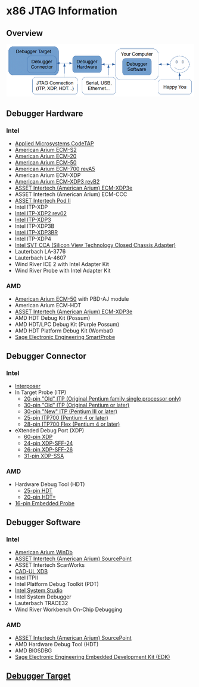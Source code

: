 # x86 JTAG Information

## Overview
![Overview](./Overview.gif)

## Debugger Hardware
### Intel
* [Applied Microsystems CodeTAP](./Hardware/CodeTAP.md)
* [American Arium ECM-S2](./Hardware/ECM-S2.md)
* [American Arium ECM-20](./Hardware/ECM-20.md)
* [American Arium ECM-50](./Hardware/ECM-50.md)
* [American Arium ECM-700 revA5](./Hardware/ECM-700_revA5.md)
* American Arium ECM-XDP
* [American Arium ECM-XDP3 revB2](./Hardware/ECM-XDP3_revB2.md)
* [ASSET Intertech (American Arium) ECM-XDP3e](./Hardware/ECM-XDP3e.md)
* ASSET Intertech (American Arium) ECM-CCC
* [ASSET Intertech Pod II](./Hardware/Pod_II.md)
* Intel ITP-XDP
* [Intel ITP-XDP2 rev02](./Hardware/ITP-XDP2_rev02.md)
* [Intel ITP-XDP3](./Hardware/ITP-XDP3.md)
* Intel ITP-XDP3B
*  [Intel ITP-XDP3BR](./Hardware/ITP-XDP3BR.md)
* Intel ITP-XDP4
* [Intel SVT CCA (Silicon View Technology Closed Chassis Adapter)](./Hardware/Intel%20SVT%20CCA.md)
* Lauterbach LA-3776
* Lauterbach LA-4607
* Wind River ICE 2 with Intel Adapter Kit
* Wind River Probe with Intel Adapter Kit

### AMD
* [American Arium ECM-50](./Hardware/ECM-50.md) with PBD-AJ module
* American Arium ECM-HDT
* [ASSET Intertech (American Arium) ECM-XDP3e](./Hardware/ECM-XDP3e.md)
* AMD HDT Debug Kit (Possum)
* AMD HDT/LPC Debug Kit (Purple Possum)
* AMD HDT Platform Debug Kit (Wombat)
* [Sage Electronic Engineering SmartProbe](./Hardware/SmartProbe.md)

## Debugger Connector
### Intel
* [Interposer](./Connector/Interposer.md)
* In Target Probe (ITP)
    * [20-pin "Old" ITP (Original Pentium family single processor only)](./Connector/ITPOld20.md)
    * [30-pin "Old" ITP (Original Pentium or later)](./Connector/ITPOld.md)
    * [30-pin "New" ITP (Pentium III or later)](./Connector/ITPNew.md)
    * [25-pin ITP700 (Pentium 4 or later)](./Connector/ITP700.md)
    * [28-pin ITP700 Flex (Pentium 4 or later)](./Connector/ITP700Flex.md)
* eXtended Debug Port (XDP)
    * [60-pin XDP](./Connector/XDP.md)
    * [24-pin XDP-SFF-24](./Connector/XDP-SFF-24.md)
    * [26-pin XDP-SFF-26](./Connector/XDP-SFF-26.md)
    * [31-pin XDP-SSA](./Connector/XDP-SSA.md)

### AMD
* Hardware Debug Tool (HDT)
    * [25-pin HDT](./Connector/HDT.md)
    * [20-pin HDT+](./Connector/HDTPlus.md)
* [16-pin Embedded Probe](./Connector/EmbeddedProbe.md)

## Debugger Software
### Intel
* [American Arium WinDb](./Software/SourcePoint)
* [ASSET Intertech (American Arium) SourcePoint](./Software/SourcePoint)
* ASSET Intertech ScanWorks
* [CAD-UL XDB](./Software/CAD-UL%20XDB)
* Intel ITPII
* Intel Platform Debug Toolkit (PDT)
* [Intel System Studio](./Software/Intel%20System%20Studio)
* Intel System Debugger
* Lauterbach TRACE32
* Wind River Workbench On-Chip Debugging 

### AMD
* [ASSET Intertech (American Arium) SourcePoint](./Software/SourcePoint)
* AMD Hardware Debug Tool (HDT)
* AMD BIOSDBG
* [Sage Electronic Engineering Embedded Development Kit (EDK)](./Software/Sage%20EDK)

## [Debugger Target](./Target/Target.md)
